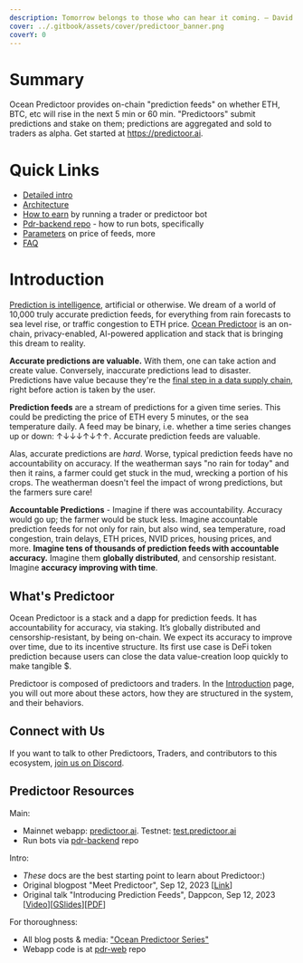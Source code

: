 ```yaml
---
description: Tomorrow belongs to those who can hear it coming. — David Bowie
cover: ../.gitbook/assets/cover/predictoor_banner.png
coverY: 0
---
```


# Summary

Ocean Predictoor provides on-chain "prediction feeds" on whether ETH, BTC, etc will rise in the next 5 min or 60 min. "Predictoors" submit predictions and stake on them; predictions are aggregated and sold to traders as alpha. Get started at https://predictoor.ai.

# Quick Links

- [Detailed intro](pdr-intro.md)
- [Architecture](pdr-architecture.md)
- [How to earn](pdr-earn.md) by running a trader or predictoor bot
- [Pdr-backend repo](https://github.com/oceanprotocol/pdr-backend) - how to run bots, specifically
- [Parameters](pdr-parameters.md) on price of feeds, more
- [FAQ](pdr-faq.md)

# Introduction
[Prediction is intelligence](https://www.explainablestartup.com/2017/06/why-prediction-is-the-essence-of-intelligence.html), artificial or otherwise. We dream of a world of 10,000 truly accurate prediction feeds, for everything from rain forecasts to sea level rise, or traffic congestion to ETH price. [Ocean Predictoor](https://predictoor.ai/) is an on-chain, privacy-enabled, AI-powered application and stack that is bringing this dream to reality.

**Accurate predictions are valuable.** With them, one can take action and create value. Conversely, inaccurate predictions lead to disaster. Predictions have value because they're the [final step in a data supply chain](https://blog.oceanprotocol.com/the-data-value-creation-loop-68e23575be02), right before action is taken by the user.

**Prediction feeds** are a stream of predictions for a given time series. This could be predicting the price of ETH every 5 minutes, or the sea temperature daily. A feed may be binary, i.e. whether a time series changes up or down: ↑↓↓↓↑↓↑↑. Accurate prediction feeds are valuable.

Alas, accurate predictions are *hard*. Worse, typical prediction feeds have no accountability on accuracy. If the weatherman says "no rain for today" and then it rains, a farmer could get stuck in the mud, wrecking a portion of his crops. The weatherman doesn't feel the impact of wrong predictions, but the farmers sure care! 

**Accountable Predictions** - Imagine if there was accountability. Accuracy would go up; the farmer would be stuck less. Imagine accountable prediction feeds for not only for rain, but also wind, sea temperature, road congestion, train delays, ETH prices, NVID prices, housing prices, and more. **Imagine tens of thousands of prediction feeds with accountable accuracy.** Imagine them **globally distributed**, and censorship resistant. Imagine **accuracy improving with time**. 

## What's Predictoor
Ocean Predictoor is a stack and a dapp for prediction feeds. It has accountability for accuracy, via staking. It’s globally distributed and censorship-resistant, by being on-chain. We expect its accuracy to improve over time, due to its incentive structure. Its first use case is DeFi token prediction because users can close the data value-creation loop quickly to make tangible \$.  

Predictoor is composed of predictoors and traders. In the [Introduction](pdr-intro.md) page, you will out more about these actors, how they are structured in the system, and their behaviors. 

## Connect with Us
If you want to talk to other Predictoors, Traders, and contributors to this ecosystem, [join us on Discord](https://discord.gg/TnXjkR5).

## Predictoor Resources

Main:
- Mainnet webapp: [predictoor.ai](https://predictoor.ai). Testnet: [test.predictoor.ai](https://test.predictoor.ai)
- Run bots via [pdr-backend](https://github.com/oceanprotocol/pdr-backend) repo

Intro:
- _These_ docs are the best starting point to learn about Predictoor:)
- Original blogpost "Meet Predictoor", Sep 12, 2023 [[Link](https://blog.oceanprotocol.com/meet-predictoor-accountable-accurate-prediction-feeds-8b104d26a5d9)]
- Original talk "Introducing Prediction Feeds", Dappcon, Sep 12, 2023 [[Video](https://www.youtube.com/live/ev76qrunCn4?si=a6dw_qCgw3F3070y&t=24393)][[GSlides](https://docs.google.com/presentation/d/118tBnWNbzuq6vL1TITGq69RKPvHWbxVUZULp8KnfPyQ/edit#slide=id.g243aace1a9a_0_681)][[PDF](https://drive.google.com/drive/folders/1ekNmB1LcS81xfJ6ntZpzibi3PF6QFwFR)]

For thoroughness:
- All blog posts & media: ["Ocean Predictoor Series"](https://blog.oceanprotocol.com/ocean-predictoor-series-6a9122754a4d)
- Webapp code is at [pdr-web](https://github.com/oceanprotocol/pdr-web/) repo

